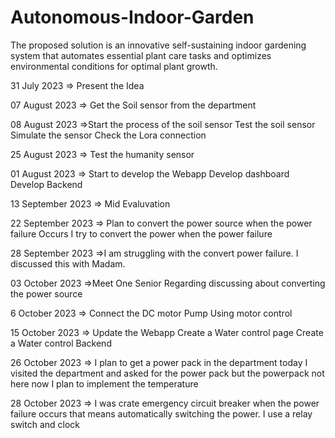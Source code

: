 # Autonomous-Indoor-Garden
The proposed solution is an innovative self-sustaining indoor  gardening system that automates essential plant care tasks and  optimizes environmental conditions for optimal plant growth.



31 July 2023 => Present the Idea

07 August 2023 => Get the Soil sensor from the department

08 August 2023 =>Start the process of the soil sensor
                  Test the soil sensor 
                  Simulate the sensor
                  Check the Lora connection

25 August 2023 => Test the humanity sensor 

01 August 2023 => Start to develop the Webapp
                  Develop dashboard 
                  Develop Backend
                  
13 September 2023 => Mid Evaluvation

22 September 2023 => Plan to convert the power source when the power failure Occurs
                    I try to convert the power when the power failure

28 September 2023 =>I am struggling with the convert power failure. 
                    I discussed this with Madam.

03 October 2023  =>Meet One Senior Regarding discussing  about converting the power source

6 October 2023 => Connect the DC motor Pump
                    Using motor control

15 October 2023 => Update the Webapp
                  Create a Water control page
                  Create a Water control Backend

26 October 2023 => I plan to get a power pack in the department 
                    today I visited the department and asked for the power pack but the powerpack not here
                    now I plan to implement the temperature


28 October 2023 => I was crate emergency circuit breaker when the power failure occurs
                    that means automatically switching the power.
                    I use a relay switch and clock
                   






